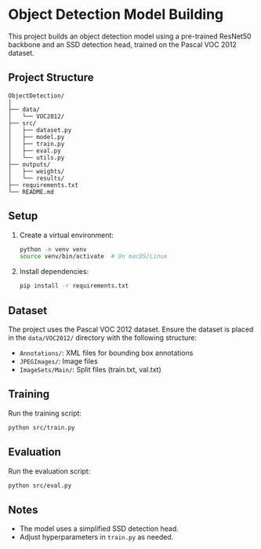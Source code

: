 # Object Detection Model Building

This project builds an object detection model using a pre-trained ResNet50 backbone and an SSD detection head, trained on the Pascal VOC 2012 dataset.

## Project Structure
```
ObjectDetection/
│
├── data/
│   └── VOC2012/
├── src/
│   ├── dataset.py
│   ├── model.py
│   ├── train.py
│   ├── eval.py
│   └── utils.py
├── outputs/
│   ├── weights/
│   └── results/
├── requirements.txt
└── README.md
```

## Setup
1. Create a virtual environment:
   ```bash
   python -m venv venv
   source venv/bin/activate  # On macOS/Linux
   ```
2. Install dependencies:
   ```bash
   pip install -r requirements.txt
   ```

## Dataset
The project uses the Pascal VOC 2012 dataset. Ensure the dataset is placed in the `data/VOC2012/` directory with the following structure:
- `Annotations/`: XML files for bounding box annotations
- `JPEGImages/`: Image files
- `ImageSets/Main/`: Split files (train.txt, val.txt)

## Training
Run the training script:
```bash
python src/train.py
```

## Evaluation
Run the evaluation script:
```bash
python src/eval.py
```

## Notes
- The model uses a simplified SSD detection head.
- Adjust hyperparameters in `train.py` as needed. 